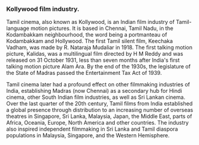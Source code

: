 ### Kollywood film industry.

Tamil cinema, also known as Kollywood, is an Indian film industry of Tamil-language motion pictures. It is based in Chennai, Tamil Nadu, in the Kodambakkam neighbourhood, the word being a portmanteau of Kodambakkam and Hollywood. The first Tamil silent film, Keechaka Vadham, was made by R. Nataraja Mudaliar in 1918. The first talking motion picture, Kalidas, was a multilingual film directed by H M Reddy and was released on 31 October 1931, less than seven months after India's first talking motion picture Alam Ara. By the end of the 1930s, the legislature of the State of Madras passed the Entertainment Tax Act of 1939.

Tamil cinema later had a profound effect on other filmmaking industries of India, establishing Madras (now Chennai) as a secondary hub for Hindi cinema, other South Indian film industries, as well as Sri Lankan cinema. Over the last quarter of the 20th century, Tamil films from India established a global presence through distribution to an increasing number of overseas theatres in Singapore, Sri Lanka, Malaysia, Japan, the Middle East, parts of Africa, Oceania, Europe, North America and other countries. The industry also inspired independent filmmaking in Sri Lanka and Tamil diaspora populations in Malaysia, Singapore, and the Western Hemisphere.